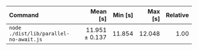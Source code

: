 | Command | Mean [s] | Min [s] | Max [s] | Relative |
|:---|---:|---:|---:|---:|
| `node ./dist/lib/parallel-no-await.js` | 11.951 ± 0.137 | 11.854 | 12.048 | 1.00 |
